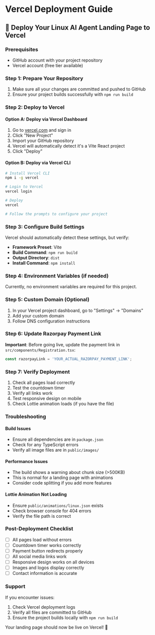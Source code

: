 # Vercel Deployment Guide

## 🚀 Deploy Your Linux AI Agent Landing Page to Vercel

### Prerequisites
- GitHub account with your project repository
- Vercel account (free tier available)

### Step 1: Prepare Your Repository
1. Make sure all your changes are committed and pushed to GitHub
2. Ensure your project builds successfully with `npm run build`

### Step 2: Deploy to Vercel

#### Option A: Deploy via Vercel Dashboard
1. Go to [vercel.com](https://vercel.com) and sign in
2. Click "New Project"
3. Import your GitHub repository
4. Vercel will automatically detect it's a Vite React project
5. Click "Deploy"

#### Option B: Deploy via Vercel CLI
```bash
# Install Vercel CLI
npm i -g vercel

# Login to Vercel
vercel login

# Deploy
vercel

# Follow the prompts to configure your project
```

### Step 3: Configure Build Settings
Vercel should automatically detect these settings, but verify:
- **Framework Preset**: Vite
- **Build Command**: `npm run build`
- **Output Directory**: `dist`
- **Install Command**: `npm install`

### Step 4: Environment Variables (if needed)
Currently, no environment variables are required for this project.

### Step 5: Custom Domain (Optional)
1. In your Vercel project dashboard, go to "Settings" → "Domains"
2. Add your custom domain
3. Follow DNS configuration instructions

### Step 6: Update Razorpay Payment Link
**Important**: Before going live, update the payment link in `src/components/Registration.tsx`:
```typescript
const razorpayLink = 'YOUR_ACTUAL_RAZORPAY_PAYMENT_LINK';
```

### Step 7: Verify Deployment
1. Check all pages load correctly
2. Test the countdown timer
3. Verify all links work
4. Test responsive design on mobile
5. Check Lottie animation loads (if you have the file)

### Troubleshooting

#### Build Issues
- Ensure all dependencies are in `package.json`
- Check for any TypeScript errors
- Verify all image files are in `public/images/`

#### Performance Issues
- The build shows a warning about chunk size (>500KB)
- This is normal for a landing page with animations
- Consider code splitting if you add more features

#### Lottie Animation Not Loading
- Ensure `public/animations/linux.json` exists
- Check browser console for 404 errors
- Verify the file path is correct

### Post-Deployment Checklist
- [ ] All pages load without errors
- [ ] Countdown timer works correctly
- [ ] Payment button redirects properly
- [ ] All social media links work
- [ ] Responsive design works on all devices
- [ ] Images and logos display correctly
- [ ] Contact information is accurate

### Support
If you encounter issues:
1. Check Vercel deployment logs
2. Verify all files are committed to GitHub
3. Ensure the project builds locally with `npm run build`

Your landing page should now be live on Vercel! 🎉 